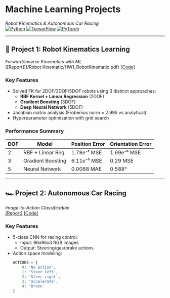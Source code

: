 # Machine Learning Projects  
*Robot Kinematics & Autonomous Car Racing*  
[![Python](https://img.shields.io/badge/Python-3.8%2B-blue)](https://www.python.org/)
[![TensorFlow](https://img.shields.io/badge/TensorFlow-2.12-orange)](https://www.tensorflow.org/)
[![PyTorch](https://img.shields.io/badge/PyTorch-2.0-red)](https://pytorch.org/)

---

## 🦾 Project 1: Robot Kinematics Learning  
*Forward/Inverse Kinematics with ML*  
[[Report]](/Robot Kinematic/HW1_RobotKinematic.pdf) [[Code]](robot_kinematics/)

### Key Features
- Solved FK for 2DOF/3DOF/5DOF robots using 3 distinct approaches:
  - **RBF Kernel + Linear Regression** (2DOF)
  - **Gradient Boosting** (3DOF)
  - **Deep Neural Network** (5DOF)
- Jacobian matrix analysis (Frobenius norm = 2.995 vs analytical)
- Hyperparameter optimization with grid search

### Performance Summary
| DOF | Model                | Position Error | Orientation Error |
|-----|----------------------|----------------|-------------------|
| 2   | RBF + Linear Reg     | 1.78e⁻⁷ MSE    | 1.69e⁻⁶ MSE       |
| 3   | Gradient Boosting    | 6.11e⁻⁵ MSE    | 0.29 MSE          |
| 5   | Neural Network       | 0.0088 MAE     | 0.588°            |

---

## 🏎️ Project 2: Autonomous Car Racing  
*Image-to-Action Classification*  
[[Report]](HW2_CarRacing.pdf) [[Code]](car_racing/)

### Key Features
- 5-class CNN for racing control:
  - Input: 96x96x3 RGB images
  - Output: Steering/gas/brake actions
- Action space modeling:
  ```python
  ACTIONS = {
      0: 'No action',
      1: 'Steer left',
      2: 'Steer right', 
      3: 'Accelerate',
      4: 'Brake'
  }
